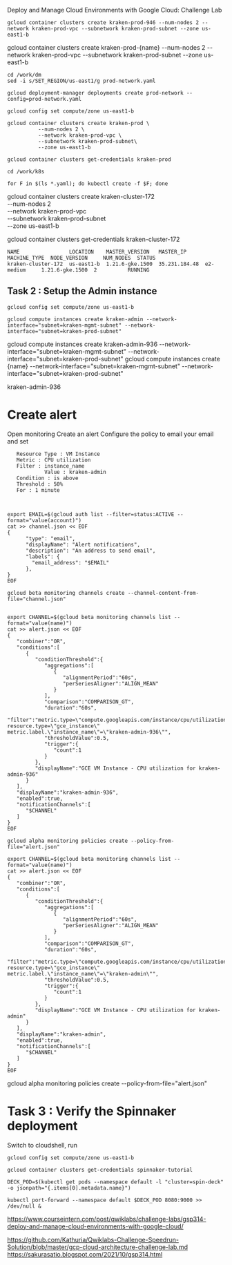 Deploy and Manage Cloud Environments with Google Cloud: Challenge Lab



```
gcloud container clusters create kraken-prod-946 --num-nodes 2 --network kraken-prod-vpc --subnetwork kraken-prod-subnet --zone us-east1-b
```

gcloud container clusters create kraken-prod-{name} --num-nodes 2 --network kraken-prod-vpc --subnetwork kraken-prod-subnet --zone us-east1-b




```
cd /work/dm
sed -i s/SET_REGION/us-east1/g prod-network.yaml

gcloud deployment-manager deployments create prod-network --config=prod-network.yaml

gcloud config set compute/zone us-east1-b

gcloud container clusters create kraken-prod \
          --num-nodes 2 \
          --network kraken-prod-vpc \
          --subnetwork kraken-prod-subnet\
          --zone us-east1-b

gcloud container clusters get-credentials kraken-prod

cd /work/k8s

for F in $(ls *.yaml); do kubectl create -f $F; done
```

gcloud container clusters create kraken-cluster-172 \
          --num-nodes 2 \
          --network kraken-prod-vpc \
          --subnetwork kraken-prod-subnet\
          --zone us-east1-b



gcloud container clusters get-credentials kraken-cluster-172
```
NAME                LOCATION    MASTER_VERSION   MASTER_IP      MACHINE_TYPE  NODE_VERSION     NUM_NODES  STATUS
kraken-cluster-172  us-east1-b  1.21.6-gke.1500  35.231.184.48  e2-medium     1.21.6-gke.1500  2          RUNNING
```


## Task 2 : Setup the Admin instance

```
gcloud config set compute/zone us-east1-b

gcloud compute instances create kraken-admin --network-interface="subnet=kraken-mgmt-subnet" --network-interface="subnet=kraken-prod-subnet"
```

gcloud compute instances create kraken-admin-936 --network-interface="subnet=kraken-mgmt-subnet" --network-interface="subnet=kraken-prod-subnet"
gcloud compute instances create {name} --network-interface="subnet=kraken-mgmt-subnet" --network-interface="subnet=kraken-prod-subnet"

kraken-admin-936

# Create alert


Open monitoring
Create an alert
Configure the policy to email your email and set
```
   Resource Type : VM Instance
   Metric : CPU utilization
   Filter : instance_name
            Value : kraken-admin
   Condition : is above
   Threshold : 50%
   For : 1 minute


```
```

export EMAIL=$(gcloud auth list --filter=status:ACTIVE --format="value(account)")
cat >> channel.json << EOF
{
      "type": "email",
      "displayName": "Alert notifications",
      "description": "An address to send email",
      "labels": {
        "email_address": "$EMAIL"
      },
}
EOF

gcloud beta monitoring channels create --channel-content-from-file="channel.json"


```

```
export CHANNEL=$(gcloud beta monitoring channels list --format="value(name)")
cat >> alert.json << EOF
{
   "combiner":"OR",
   "conditions":[
      {
         "conditionThreshold":{
            "aggregations":[
               {
                  "alignmentPeriod":"60s",
                  "perSeriesAligner":"ALIGN_MEAN"
               }
            ],
            "comparison":"COMPARISON_GT",
            "duration":"60s",
            "filter":"metric.type=\"compute.googleapis.com/instance/cpu/utilization\" resource.type=\"gce_instance\" metric.label.\"instance_name\"=\"kraken-admin-936\"",
            "thresholdValue":0.5,
            "trigger":{
               "count":1
            }
         },
         "displayName":"GCE VM Instance - CPU utilization for kraken-admin-936"
      }
   ],
   "displayName":"kraken-admin-936",
   "enabled":true,
   "notificationChannels":[
      "$CHANNEL"
   ]
}
EOF

gcloud alpha monitoring policies create --policy-from-file="alert.json"
```
```
export CHANNEL=$(gcloud beta monitoring channels list --format="value(name)")
cat >> alert.json << EOF
{
   "combiner":"OR",
   "conditions":[
      {
         "conditionThreshold":{
            "aggregations":[
               {
                  "alignmentPeriod":"60s",
                  "perSeriesAligner":"ALIGN_MEAN"
               }
            ],
            "comparison":"COMPARISON_GT",
            "duration":"60s",
            "filter":"metric.type=\"compute.googleapis.com/instance/cpu/utilization\" resource.type=\"gce_instance\" metric.label.\"instance_name\"=\"kraken-admin\"",
            "thresholdValue":0.5,
            "trigger":{
               "count":1
            }
         },
         "displayName":"GCE VM Instance - CPU utilization for kraken-admin"
      }
   ],
   "displayName":"kraken-admin",
   "enabled":true,
   "notificationChannels":[
      "$CHANNEL"
   ]
}
EOF
```
gcloud alpha monitoring policies create --policy-from-file="alert.json"



# Task 3 : Verify the Spinnaker deployment

Switch to cloudshell, run
```
gcloud config set compute/zone us-east1-b

gcloud container clusters get-credentials spinnaker-tutorial

DECK_POD=$(kubectl get pods --namespace default -l "cluster=spin-deck" -o jsonpath="{.items[0].metadata.name}")

kubectl port-forward --namespace default $DECK_POD 8080:9000 >> /dev/null &
```
https://www.courseintern.com/post/qwiklabs/challenge-labs/gsp314-deploy-and-manage-cloud-environments-with-google-cloud/

https://github.com/Kathuria/Qwiklabs-Challenge-Speedrun-Solution/blob/master/gcp-cloud-architecture-challenge-lab.md
https://sakurasatio.blogspot.com/2021/10/gsp314.html
